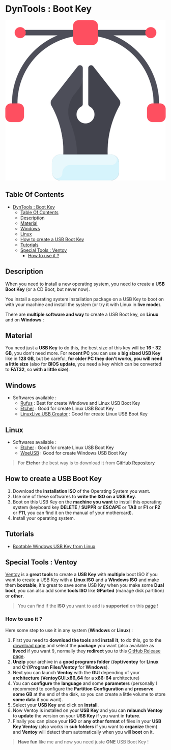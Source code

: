 # DynTools : Boot Key

![Icon](../../icon.png)

## Table Of Contents

- [DynTools : Boot Key](#dyntools--boot-key)
  - [Table Of Contents](#table-of-contents)
  - [Description](#description)
  - [Material](#material)
  - [Windows](#windows)
  - [Linux](#linux)
  - [How to create a USB Boot Key](#how-to-create-a-usb-boot-key)
  - [Tutorials](#tutorials)
  - [Special Tools : Ventoy](#special-tools--ventoy)
    - [How to use it ?](#how-to-use-it-)

## Description

When you need to install a new operating system, you need to create a **USB Boot Key** (or a CD Boot, but never now).

You install a operating system installation package on a USB Key to boot on with your machine and install the system (or try it with Linux in **live mode**).

There are **multiple software and way** to create a USB Boot key, on **Linux** and on **Windows** :

## Material

You need just a **USB Key** to do this, the best size of this key will be **16 - 32 GB**, you don't need more. For **recent PC** you can use a **big sized USB Key** like in **128 GB**, but be careful, **for older PC they don't works, you will need a little size** (also for **BIOS update**, you need a key which can be converted to **FAT32**, so **with a little size**).

## Windows

- Softwares available :
  - [Rufus](https://rufus.ie/fr/) : Best for create Windows and Linux USB Boot Key
  - [Etcher](https://www.balena.io/etcher/) : Good for create Linux USB Boot Key
  - [LinuxLive USB Creator](https://www.linuxliveusb.com/) : Good for create Linux USB Boot Key

## Linux

- Softwares available :
  - [Etcher](https://www.balena.io/etcher/) : Good for create Linux USB Boot Key
  - [WoeUSB](https://www.fossmint.com/woeusb-create-bootable-windows-usb-sticks-from-linux/) : Good for create Windows USB Boot Key

> For **Etcher** the best way is to download it from [GitHub Repository](https://github.com/balena-io/etcher/releases)

## How to create a USB Boot Key

1) Download the **installation ISO** of the Operating System you want.
2) Use one of these softwares to **write the ISO on a USB Key**.
3) Boot on this USB Key on the **machine you want** to install this operating system (keyboard key **DELETE** / **SUPPR** or **ESCAPE** or **TAB** or **F1** or **F2** or **F11**, you can find it on the manual of your mothercard).
4) Install your operating system.

## Tutorials

- [Bootable Windows USB Key from Linux](https://itsfoss.com/bootable-windows-usb-linux/)

## Special Tools : Ventoy

[Ventoy](https://www.ventoy.net/en/index.html) is a **great tools** to create a **USB Key** with **multiple** boot ISO if you want to create a USB Key with a **Linux ISO** and a **Windows ISO** and make them **bootable**, it's great to save some USB Key when you make some **Dual boot**, you can also add some **tools ISO** like **GParted** (manage disk partition) or **other**.

> You can find if the **ISO** you want to add is **supported** on this [page](https://www.ventoy.net/en/isolist.html) !

### How to use it ?

Here some step to use it in any system (**Windows** or **Linux**) :

1) First you need to **download the tools** and **install it**, to do this, go to the [download page](https://www.ventoy.net/en/download.html) and select the **package** you want (also available as **livecd** if you want !), normally they **redirect** you to this [GitHub Release page](https://github.com/ventoy/Ventoy/releases).
2) **Unzip** your archive in a **good programs folder** (**/opt/ventoy** for **Linux** and **C://Program Files/Ventoy** for **Windows**).
3) Next you can launch **Ventoy** with the **GUI** depending of your **architecture** (**VentoyGUI.x86_64** for a **x86-64** architecture)
4) You can **configure** the **language** and some **parameters** (personally I recommend to configure the **Partition Configuration** and **preserve some GB** at the end of the disk, so you can create a little volume to store **some data** if you want).
5) Select your **USB Key** and click on **Install**.
6) Now Ventoy is installed on your **USB Key** and you can **relaunch Ventoy** to **update** the version on your **USB Key** if you want in **future**.
7) Finally you can place your **ISO** or **any other format** of files in your **USB Key Ventoy** (also works in **sub folders** if you want to **organize** them) and **Ventoy** will detect them automatically when you will **boot** on it.

> **Have fun** like me and now you need juste **ONE** USB Boot Key !

